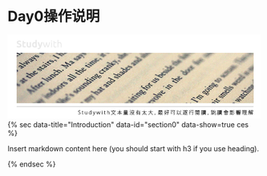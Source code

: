 # Day0操作说明

![](/assets/2.jpg){% sec data-title="Introduction" data-id="section0" data-show=true ces %}

Insert markdown content here \(you should start with h3 if you use heading\).

{% endsec %}

